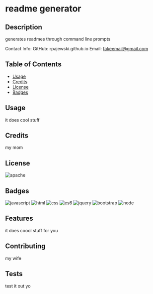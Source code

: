 # readme generator

## Description
generates readmes through command line prompts

Contact Info:
GitHub: rpajewski.github.io
Email: fakeemail@gmail.com

## Table of Contents

* [Usage](#usage)
* [Credits](#credits)
* [License](#license)
* [Badges](#badges)

## Usage
it does cool stuff

## Credits
my mom

## License

![apache](https://img.shields.io/badge/license-Apache-green)


## Badges

![javascript](https://img.shields.io/badge/javascript-%20%20-blue)
![html](https://img.shields.io/badge/HTML-%20%20-blue)
![css](https://img.shields.io/badge/CSS-%20%20-blue)
![es6](https://img.shields.io/badge/ES6-%20%20-blue)
![jquery](https://img.shields.io/badge/jQuery-%20%20-blue)
![bootstrap](https://img.shields.io/badge/Bootstrap-%20%20-blue)
![node](https://img.shields.io/badge/Node-%20%20-blue)


## Features
it does coool stuff for you

## Contributing
my wife

## Tests
test it out yo